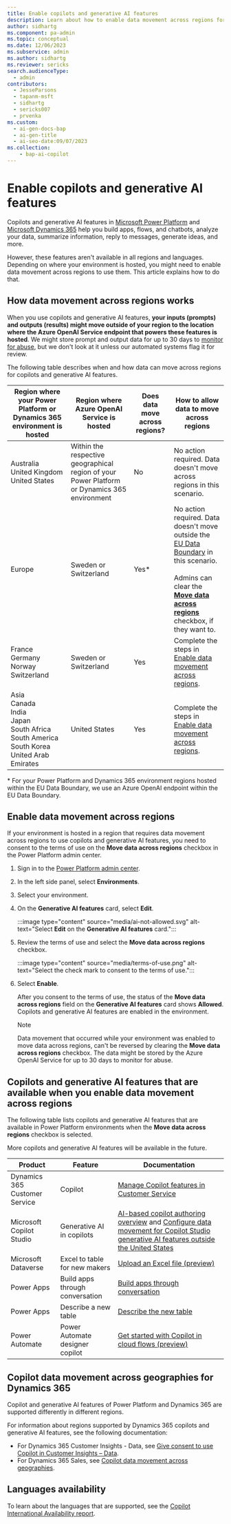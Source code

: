 ```yaml
---
title: Enable copilots and generative AI features
description: Learn about how to enable data movement across regions for copilots and generative AI features.
author: sidhartg
ms.component: pa-admin
ms.topic: conceptual
ms.date: 12/06/2023
ms.subservice: admin
ms.author: sidhartg
ms.reviewer: sericks
search.audienceType:
  - admin
contributors: 
  - JesseParsons
  - tapanm-msft
  - sidhartg
  - sericks007
  - prvenka
ms.custom:
  - ai-gen-docs-bap
  - ai-gen-title
  - ai-seo-date:09/07/2023
ms.collection: 
    - bap-ai-copilot
---
```


# Enable copilots and generative AI features
Copilots and generative AI features in [Microsoft Power Platform](/power-platform/) and [Microsoft Dynamics 365](/dynamics365/) help you build apps, flows, and chatbots, analyze your data, summarize information, reply to messages, generate ideas, and more.

However, these features aren't available in all regions and languages. Depending on where your environment is hosted, you might need to enable data movement across regions to use them. This article explains how to do that.

## How data movement across regions works

When you use copilots and generative AI features, **your inputs (prompts) and outputs (results) might move outside of your region to the location where the Azure OpenAI Service endpoint that powers these features is hosted**. We might store prompt and output data for up to 30 days to [monitor for abuse](/azure/ai-services/openai/concepts/abuse-monitoring), but we don't look at it unless our automated systems flag it for review.

The following table describes when and how data can move across regions for copilots and generative AI features.

| Region where your Power Platform or Dynamics 365 environment is hosted | Region where Azure OpenAI Service is hosted | Does data move across regions? | How to allow data to move across regions|
|-------------------------|-------------------------|-------------------------|-------------------------|
| Australia</br>United Kingdom</br>United States | Within the respective geographical region of your Power Platform or Dynamics 365 environment | No | No action required. Data doesn't move across regions in this scenario.|
| Europe | Sweden or Switzerland | Yes\* | No action required. Data doesn't move outside the [EU Data Boundary](https://www.microsoft.com/en-us/trust-center/privacy/european-data-boundary-eudb) in this scenario.<br><br>Admins can clear the [**Move data across regions**](#enable-data-movement-across-regions) checkbox, if they want to. |
| France</br>Germany</br>Norway</br>Switzerland | Sweden or Switzerland | Yes | Complete the steps in [Enable data movement across regions](#enable-data-movement-across-regions). |
| Asia</br>Canada</br>India</br>Japan</br>South Africa</br>South America</br>South Korea</br>United Arab Emirates | United States | Yes | Complete the steps in [Enable data movement across regions](#enable-data-movement-across-regions). |

\* For your Power Platform and Dynamics 365 environment regions hosted within the EU Data Boundary, we use an Azure OpenAI endpoint within the EU Data Boundary.

## Enable data movement across regions
If your environment is hosted in a region that requires data movement across regions to use copilots and generative AI features, you need to consent to the terms of use on the **Move data across regions** checkbox in the Power Platform admin center.

1. Sign in to the [Power Platform admin center](https://admin.powerplatform.microsoft.com).

1. In the left side panel, select **Environments**.

1. Select your environment.

1. On the **Generative AI features** card, select **Edit**.

    :::image type="content" source="media/ai-not-allowed.svg" alt-text="Select **Edit** on the **Generative AI features** card.":::

1. Review the terms of use and select the **Move data across regions** checkbox.

    :::image type="content" source="media/terms-of-use.png" alt-text="Select the check mark to consent to the terms of use.":::

1. Select **Enable**.

    After you consent to the terms of use, the status of the **Move data across regions** field on the **Generative AI features** card shows **Allowed**. Copilots and generative AI features are enabled in the environment.

   > [!Note]
   > Data movement that occurred while your environment was enabled to move data across regions, can't be reversed by clearing the **Move data across regions** checkbox. The data might be stored by the Azure OpenAI Service for up to 30 days to monitor for abuse.

## Copilots and generative AI features that are available when you enable data movement across regions
The following table lists copilots and generative AI features that are available in Power Platform environments when the **Move data across regions** checkbox is selected.

More copilots and generative AI features will be available in the future.

| Product | Feature  | Documentation
|-------------------------|-------------------------|-------------------------|
| Dynamics 365 Customer Service | Copilot | [Manage Copilot features in Customer Service](/dynamics365/customer-service/administer/configure-copilot-features)|
| Microsoft Copilot Studio | Generative AI in copilots | [AI-based copilot authoring overview](/microsoft-copilot-studio/nlu-gpt-overview) and [Configure data movement for Copilot Studio generative AI features outside the United States](/microsoft-copilot-studio/manage-data-movement-outside-us) |
| Microsoft Dataverse | Excel to table for new makers | [Upload an Excel file (preview)](/power-apps/maker/data-platform/create-edit-entities-portal#upload-an-excel-file-preview) |
| Power Apps | Build apps through conversation | [Build apps through conversation](/power-apps/maker/canvas-apps/ai-conversations-create-app) |
| Power Apps | Describe a new table | [Describe the new table](/power-apps/maker/data-platform/create-edit-entities-portal#describe-the-new-table)
| Power Automate | Power Automate designer copilot | [Get started with Copilot in cloud flows (preview)](/power-automate/get-started-with-copilot) |

## Copilot data movement across geographies for Dynamics 365
Copilot and generative AI features of Power Platform and Dynamics 365 are supported differently in different regions.

For information about regions supported by Dynamics 365 copilots and generative AI features, see the following documentation:

- For Dynamics 365 Customer Insights - Data, see [Give consent to use Copilot in Customer Insights – Data](/dynamics365/customer-insights/data/copilot-global-consent).
- For Dynamics 365 Sales, see [Copilot data movement across geographies](/dynamics365/sales/sales-copilot-data-movement).

## Languages availability
To learn about the languages that are supported, see the [Copilot International Availability report](https://dynamics.microsoft.com/en-us/availability-reports/copilotreport/).
